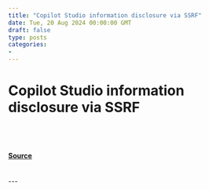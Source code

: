 ```yaml
---
title: "Copilot Studio information disclosure via SSRF"
date: Tue, 20 Aug 2024 00:00:00 GMT
draft: false
type: posts
categories: 
- 
---
```

# Copilot Studio information disclosure via SSRF

<br/>

<br/>


#### [Source](https://www.cloudvulndb.org/copilot-studio-infoleak-ssrf)

<br/>
---
